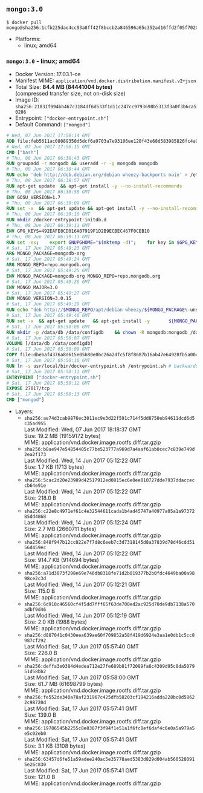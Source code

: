 ## `mongo:3.0`

```console
$ docker pull mongo@sha256:1cfb225dae4cc93a8ff42f8bccb2a846596a65c352ad16ffd2f05f702064b547
```

-	Platforms:
	-	linux; amd64

### `mongo:3.0` - linux; amd64

-	Docker Version: 17.03.1-ce
-	Manifest MIME: `application/vnd.docker.distribution.manifest.v2+json`
-	Total Size: **84.4 MB (84441004 bytes)**  
	(compressed transfer size, not on-disk size)
-	Image ID: `sha256:21831f994bb467c3184df6d533f1d11c247cc9793698b5313f3a0f3b6ca50286`
-	Entrypoint: `["docker-entrypoint.sh"]`
-	Default Command: `["mongod"]`

```dockerfile
# Wed, 07 Jun 2017 17:56:14 GMT
ADD file:feb5611ac08089350d5dcf6a9703a7e93106ee120f43e68d583985826fc4a988 in / 
# Wed, 07 Jun 2017 17:56:15 GMT
CMD ["bash"]
# Thu, 08 Jun 2017 06:38:43 GMT
RUN groupadd -r mongodb && useradd -r -g mongodb mongodb
# Thu, 08 Jun 2017 06:38:44 GMT
RUN echo 'deb http://deb.debian.org/debian wheezy-backports main' > /etc/apt/sources.list.d/backports.list
# Thu, 08 Jun 2017 06:38:57 GMT
RUN apt-get update 	&& apt-get install -y --no-install-recommends 		ca-certificates 		jq 		numactl 		procps 	&& rm -rf /var/lib/apt/lists/*
# Thu, 08 Jun 2017 06:38:58 GMT
ENV GOSU_VERSION=1.7
# Thu, 08 Jun 2017 06:39:09 GMT
RUN set -x 	&& apt-get update && apt-get install -y --no-install-recommends wget && rm -rf /var/lib/apt/lists/* 	&& wget -O /usr/local/bin/gosu "https://github.com/tianon/gosu/releases/download/$GOSU_VERSION/gosu-$(dpkg --print-architecture)" 	&& wget -O /usr/local/bin/gosu.asc "https://github.com/tianon/gosu/releases/download/$GOSU_VERSION/gosu-$(dpkg --print-architecture).asc" 	&& export GNUPGHOME="$(mktemp -d)" 	&& gpg --keyserver ha.pool.sks-keyservers.net --recv-keys B42F6819007F00F88E364FD4036A9C25BF357DD4 	&& gpg --batch --verify /usr/local/bin/gosu.asc /usr/local/bin/gosu 	&& rm -r "$GNUPGHOME" /usr/local/bin/gosu.asc 	&& chmod +x /usr/local/bin/gosu 	&& gosu nobody true 	&& apt-get purge -y --auto-remove wget
# Thu, 08 Jun 2017 06:39:10 GMT
RUN mkdir /docker-entrypoint-initdb.d
# Thu, 08 Jun 2017 06:39:11 GMT
ENV GPG_KEYS=492EAFE8CD016A07919F1D2B9ECBEC467F0CEB10
# Thu, 08 Jun 2017 06:39:13 GMT
RUN set -ex; 	export GNUPGHOME="$(mktemp -d)"; 	for key in $GPG_KEYS; do 		gpg --keyserver ha.pool.sks-keyservers.net --recv-keys "$key"; 	done; 	gpg --export $GPG_KEYS > /etc/apt/trusted.gpg.d/mongodb.gpg; 	rm -r "$GNUPGHOME"; 	apt-key list
# Sat, 17 Jun 2017 05:49:23 GMT
ARG MONGO_PACKAGE=mongodb-org
# Sat, 17 Jun 2017 05:49:24 GMT
ARG MONGO_REPO=repo.mongodb.org
# Sat, 17 Jun 2017 05:49:25 GMT
ENV MONGO_PACKAGE=mongodb-org MONGO_REPO=repo.mongodb.org
# Sat, 17 Jun 2017 05:49:26 GMT
ENV MONGO_MAJOR=3.0
# Sat, 17 Jun 2017 05:49:27 GMT
ENV MONGO_VERSION=3.0.15
# Sat, 17 Jun 2017 05:49:29 GMT
RUN echo "deb http://$MONGO_REPO/apt/debian wheezy/${MONGO_PACKAGE%-unstable}/$MONGO_MAJOR main" | tee "/etc/apt/sources.list.d/${MONGO_PACKAGE%-unstable}.list"
# Sat, 17 Jun 2017 05:49:46 GMT
RUN set -x 	&& apt-get update 	&& apt-get install -y 		${MONGO_PACKAGE}=$MONGO_VERSION 		${MONGO_PACKAGE}-server=$MONGO_VERSION 		${MONGO_PACKAGE}-shell=$MONGO_VERSION 		${MONGO_PACKAGE}-mongos=$MONGO_VERSION 		${MONGO_PACKAGE}-tools=$MONGO_VERSION 	&& rm -rf /var/lib/apt/lists/* 	&& rm -rf /var/lib/mongodb 	&& mv /etc/mongod.conf /etc/mongod.conf.orig
# Sat, 17 Jun 2017 05:50:06 GMT
RUN mkdir -p /data/db /data/configdb 	&& chown -R mongodb:mongodb /data/db /data/configdb
# Sat, 17 Jun 2017 05:50:07 GMT
VOLUME [/data/db /data/configdb]
# Sat, 17 Jun 2017 05:50:09 GMT
COPY file:dbebaf4376a8d615e05b80e0bc26a2dfc5f8f8687b16ab47e64928fb5a00498d in /usr/local/bin/ 
# Sat, 17 Jun 2017 05:50:10 GMT
RUN ln -s usr/local/bin/docker-entrypoint.sh /entrypoint.sh # backwards compat
# Sat, 17 Jun 2017 05:50:11 GMT
ENTRYPOINT ["docker-entrypoint.sh"]
# Sat, 17 Jun 2017 05:50:12 GMT
EXPOSE 27017/tcp
# Sat, 17 Jun 2017 05:50:13 GMT
CMD ["mongod"]
```

-	Layers:
	-	`sha256:ae74d3cab9876ec3011ec9e3d22f591c714f5dd8750eb94611dcd6d5c35ad955`  
		Last Modified: Wed, 07 Jun 2017 18:18:37 GMT  
		Size: 19.2 MB (19159172 bytes)  
		MIME: application/vnd.docker.image.rootfs.diff.tar.gzip
	-	`sha256:b8ae947e54854405c77be523777a969d7a4aaf61ab0cec7c839e749d2ea2f173`  
		Last Modified: Wed, 14 Jun 2017 05:12:22 GMT  
		Size: 1.7 KB (1713 bytes)  
		MIME: application/vnd.docker.image.rootfs.diff.tar.gzip
	-	`sha256:5cac2d20e23989d42517912ed0815ec6e0ee010727dde7937ddacceccb64e91e`  
		Last Modified: Wed, 14 Jun 2017 05:12:22 GMT  
		Size: 218.0 B  
		MIME: application/vnd.docker.image.rootfs.diff.tar.gzip
	-	`sha256:c22e8c4971ef61c4e32544611cada1b4ad45747a40977a05a1a9737285dd4868`  
		Last Modified: Wed, 14 Jun 2017 05:12:24 GMT  
		Size: 2.7 MB (2660711 bytes)  
		MIME: application/vnd.docker.image.rootfs.diff.tar.gzip
	-	`sha256:848f947b12cc022e7f7d8c6eeb7c3d7318145d8a37839d78d46cdd5156d459ec`  
		Last Modified: Wed, 14 Jun 2017 05:12:22 GMT  
		Size: 914.7 KB (914694 bytes)  
		MIME: application/vnd.docker.image.rootfs.diff.tar.gzip
	-	`sha256:a71d3073f298e69e746db8318fe71d2b019377b2b0fdc4649ba00a9898ce2c3d`  
		Last Modified: Wed, 14 Jun 2017 05:12:21 GMT  
		Size: 115.0 B  
		MIME: application/vnd.docker.image.rootfs.diff.tar.gzip
	-	`sha256:6d918c46560cf4f5dd7fff65f63de708ed2ac925d70de9db7138a570adbf9d46`  
		Last Modified: Wed, 14 Jun 2017 05:12:19 GMT  
		Size: 2.0 KB (1988 bytes)  
		MIME: application/vnd.docker.image.rootfs.diff.tar.gzip
	-	`sha256:d887041c0430eea639ae60f709852a58f419d6924e3aa1e0db1c5cc8987cf292`  
		Last Modified: Sat, 17 Jun 2017 05:57:40 GMT  
		Size: 226.0 B  
		MIME: application/vnd.docker.image.rootfs.diff.tar.gzip
	-	`sha256:deffa3e0384d4edea712e27fe689b81f72089fa6c4309d95c8da507951d58bb2`  
		Last Modified: Sat, 17 Jun 2017 05:58:00 GMT  
		Size: 61.7 MB (61698799 bytes)  
		MIME: application/vnd.docker.image.rootfs.diff.tar.gzip
	-	`sha256:fe552de340a78af231967c425dfb58203cf194216adda228bc0d58622c98720d`  
		Last Modified: Sat, 17 Jun 2017 05:57:41 GMT  
		Size: 139.0 B  
		MIME: application/vnd.docker.image.rootfs.diff.tar.gzip
	-	`sha256:19786545b2255c8e8367f3f94f1e51a1f6fc8ef6daf4c6e0a5a979a5e5c02eb0`  
		Last Modified: Sat, 17 Jun 2017 05:57:41 GMT  
		Size: 3.1 KB (3108 bytes)  
		MIME: application/vnd.docker.image.rootfs.diff.tar.gzip
	-	`sha256:63457d6fe51a59adee240ac5e35778aed5383d829d004ab5605280915e26c830`  
		Last Modified: Sat, 17 Jun 2017 05:57:41 GMT  
		Size: 121.0 B  
		MIME: application/vnd.docker.image.rootfs.diff.tar.gzip
